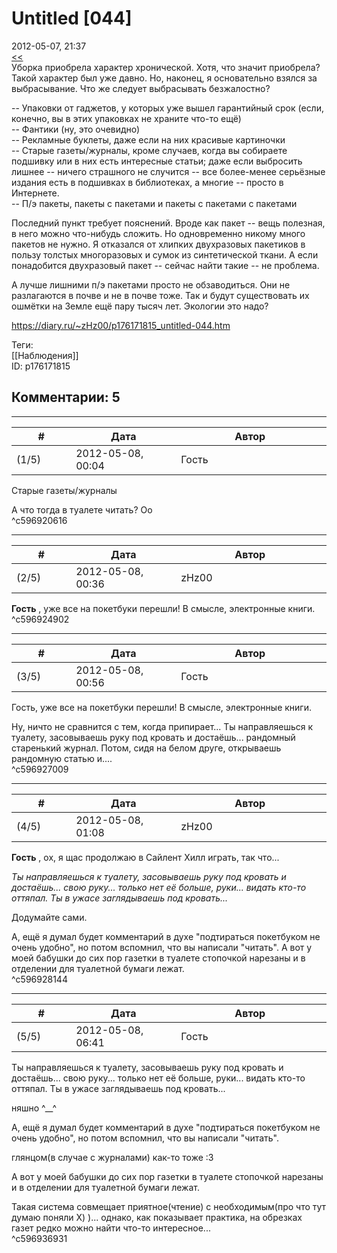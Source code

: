 Untitled [044]
==============

  
2012-05-07, 21:37  
  [<<](О%20мусоре)    
 Уборка приобрела характер хронической. Хотя, что значит приобрела? Такой характер был уже давно. Но, наконец, я основательно взялся за выбрасывание. Что же следует выбрасывать безжалостно?   
   
 -- Упаковки от гаджетов, у которых уже вышел гарантийный срок (если, конечно, вы в этих упаковках не храните что-то ещё)   
 -- Фантики (ну, это очевидно)   
 -- Рекламные буклеты, даже если на них красивые картиночки   
 -- Старые газеты/журналы, кроме случаев, когда вы собираете подшивку или в них есть интересные статьи; даже если выбросить лишнее -- ничего страшного не случится -- все более-менее серьёзные издания есть в подшивках в библиотеках, а многие -- просто в Интернете.   
 -- П/э пакеты, пакеты с пакетами и пакеты с пакетами с пакетами   
   
 Последний пункт требует пояснений. Вроде как пакет -- вещь полезная, в него можно что-нибудь сложить. Но одновременно никому много пакетов не нужно. Я отказался от хлипких двухразовых пакетиков в пользу толстых многоразовых и сумок из синтетической ткани. А если понадобится двухразовый пакет -- сейчас найти такие -- не проблема.   
   
 А лучше лишними п/э пакетами просто не обзаводиться. Они не разлагаются в почве и не в почве тоже. Так и будут существовать их ошмётки на Земле ещё пару тысяч лет. Экологии это надо?   
  
<https://diary.ru/~zHz00/p176171815_untitled-044.htm>  
  
Теги:  
[[Наблюдения]]  
ID: p176171815  


Комментарии: 5
--------------

  


---



|         #         |              Дата              |                     Автор                     |           ID           |
| --- | --- | --- | --- |
| (1/5) | 2012-05-08, 00:04 | Гость | c596920616 |

  
  Старые газеты/журналы    
   
 А что тогда в туалете читать? Оо   
 ^c596920616

---



|         #         |              Дата              |                     Автор                     |           ID           |
| --- | --- | --- | --- |
| (2/5) | 2012-05-08, 00:36 | zHz00 | c596924902 |

  
  **Гость**  , уже все на покетбуки перешли! В смысле, электронные книги.   
 ^c596924902

---



|         #         |              Дата              |                     Автор                     |           ID           |
| --- | --- | --- | --- |
| (3/5) | 2012-05-08, 00:56 | Гость | c596927009 |

  
  Гость, уже все на покетбуки перешли! В смысле, электронные книги.    
   
 Ну, ничто не сравнится с тем, когда припирает... Ты направляешься к туалету, засовываешь руку под кровать и достаёшь... рандомный старенький журнал. Потом, сидя на белом друге, открываешь рандомную статью и....   
 ^c596927009

---



|         #         |              Дата              |                     Автор                     |           ID           |
| --- | --- | --- | --- |
| (4/5) | 2012-05-08, 01:08 | zHz00 | c596928144 |

  
  **Гость**  , ох, я щас продолжаю в Сайлент Хилл играть, так что...   
   
  *Ты направляешься к туалету, засовываешь руку под кровать и достаёшь... свою руку... только нет её больше, руки... видать кто-то оттяпал. Ты в ужасе заглядываешь под кровать...*    
   
 Додумайте сами.   
   
 А, ещё я думал будет комментарий в духе "подтираться покетбуком не очень удобно", но потом вспомнил, что вы написали "читать". А вот у моей бабушки до сих пор газетки в туалете стопочкой нарезаны и в отделении для туалетной бумаги лежат.   
 ^c596928144

---



|         #         |              Дата              |                     Автор                     |           ID           |
| --- | --- | --- | --- |
| (5/5) | 2012-05-08, 06:41 | Гость | c596936931 |

  
  Ты направляешься к туалету, засовываешь руку под кровать и достаёшь... свою руку... только нет её больше, руки... видать кто-то оттяпал. Ты в ужасе заглядываешь под кровать...    
   
 няшно ^\_\_^   
   
   
  А, ещё я думал будет комментарий в духе "подтираться покетбуком не очень удобно", но потом вспомнил, что вы написали "читать".    
   
 глянцом(в случае с журналами) как-то тоже :3   
   
   
  А вот у моей бабушки до сих пор газетки в туалете стопочкой нарезаны и в отделении для туалетной бумаги лежат.    
   
 Такая система совмещает приятное(чтение) с необходимым(про что тут думаю поняли X) )... однако, как показывает практика, на обрезках газет редко можно найти что-то интересное...   
 ^c596936931